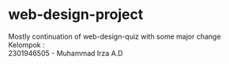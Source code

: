 # web-design-project
Mostly continuation of web-design-quiz with some major change
<br>
Kelompok :
<br>
2301946505 - Muhammad Irza A.D
